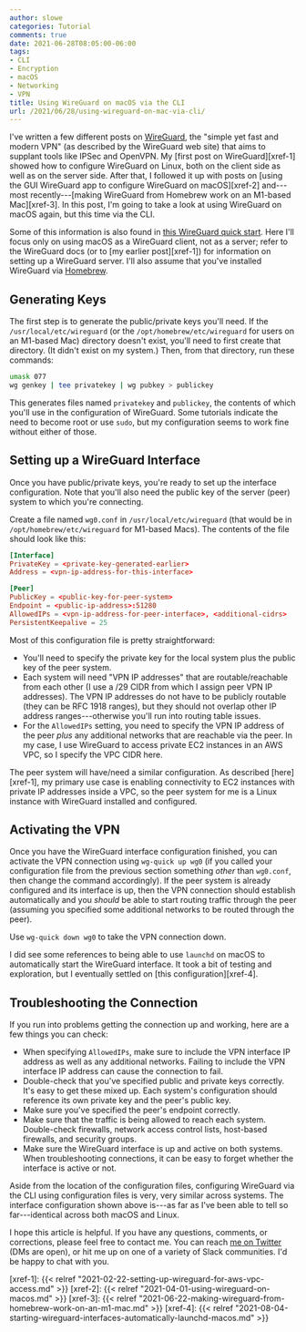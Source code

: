 ```yaml
---
author: slowe
categories: Tutorial
comments: true
date: 2021-06-28T08:05:00-06:00
tags:
- CLI
- Encryption
- macOS
- Networking
- VPN
title: Using WireGuard on macOS via the CLI
url: /2021/06/28/using-wireguard-on-mac-via-cli/
---
```


I've written a few different posts on [WireGuard][link-1], the "simple yet fast and modern VPN" (as described by the WireGuard web site) that aims to supplant tools like IPSec and OpenVPN. My [first post on WireGuard][xref-1] showed how to configure WireGuard on Linux, both on the client side as well as on the server side. After that, I followed it up with posts on [using the GUI WireGuard app to configure WireGuard on macOS][xref-2] and---most recently---[making WireGuard from Homebrew work on an M1-based Mac][xref-3]. In this post, I'm going to take a look at using WireGuard on macOS again, but this time via the CLI.<!--more-->

Some of this information is also found in [this WireGuard quick start][link-2]. Here I'll focus only on using macOS as a WireGuard client, not as a server; refer to the WireGuard docs (or to [my earlier post][xref-1]) for information on setting up a WireGuard server. I'll also assume that you've installed WireGuard via [Homebrew][link-4].

## Generating Keys

The first step is to generate the public/private keys you'll need. If the `/usr/local/etc/wireguard` (or the `/opt/homebrew/etc/wireguard` for users on an M1-based Mac) directory doesn't exist, you'll need to first create that directory. (It didn't exist on my system.) Then, from that directory, run these commands:

```bash
umask 077
wg genkey | tee privatekey | wg pubkey > publickey
```

This generates files named `privatekey` and `publickey`, the contents of which you'll use in the configuration of WireGuard. Some tutorials indicate the need to become root or use `sudo`, but my configuration seems to work fine without either of those.

## Setting up a WireGuard Interface

Once you have public/private keys, you're ready to set up the interface configuration. Note that you'll also need the public key of the server (peer) system to which you're connecting.

Create a file named `wg0.conf` in `/usr/local/etc/wireguard` (that would be in `/opt/homebrew/etc/wireguard` for M1-based Macs). The contents of the file should look like this:

```toml
[Interface]
PrivateKey = <private-key-generated-earlier>
Address = <vpn-ip-address-for-this-interface>

[Peer]
PublicKey = <public-key-for-peer-system>
Endpoint = <public-ip-address>:51280
AllowedIPs = <vpn-ip-address-for-peer-interface>, <additional-cidrs>
PersistentKeepalive = 25
```

Most of this configuration file is pretty straightforward:

* You'll need to specify the private key for the local system plus the public key of the peer system.
* Each system will need "VPN IP addresses" that are routable/reachable from each other (I use a /29 CIDR from which I assign peer VPN IP addresses). The VPN IP addresses do not have to be publicly routable (they can be RFC 1918 ranges), but they should not overlap other IP address ranges---otherwise you'll run into routing table issues.
* For the `AllowedIPs` setting, you need to specify the VPN IP address of the peer _plus_ any additional networks that are reachable via the peer. In my case, I use WireGuard to access private EC2 instances in an AWS VPC, so I specify the VPC CIDR here.

The peer system will have/need a similar configuration. As described [here][xref-1], my primary use case is enabling connectivity to EC2 instances with private IP addresses inside a VPC, so the peer system for me is a Linux instance with WireGuard installed and configured.

## Activating the VPN

Once you have the WireGuard interface configuration finished, you can activate the VPN connection using `wg-quick up wg0` (if you called your configuration file from the previous section something _other_ than `wg0.conf`, then change the command accordingly). If the peer system is already configured and its interface is up, then the VPN connection should establish automatically and you _should_ be able to start routing traffic through the peer (assuming you specified some additional networks to be routed through the peer).

Use `wg-quick down wg0` to take the VPN connection down.

I did see some references to being able to use `launchd` on macOS to automatically start the WireGuard interface. It took a bit of testing and exploration, but I eventually settled on [this configuration][xref-4].

## Troubleshooting the Connection

If you run into problems getting the connection up and working, here are a few things you can check:

* When specifying `AllowedIPs`, make sure to include the VPN interface IP address as well as any additional networks. Failing to include the VPN interface IP address can cause the connection to fail.
* Double-check that you've specified public and private keys correctly. It's easy to get these mixed up. Each system's configuration should reference its own private key and the peer's public key.
* Make sure you've specified the peer's endpoint correctly.
* Make sure that the traffic is being allowed to reach each system. Double-check firewalls, network access control lists, host-based firewalls, and security groups.
* Make sure the WireGuard interface is up and active on both systems. When troubleshooting connections, it can be easy to forget whether the interface is active or not.

Aside from the location of the configuration files, configuring WireGuard via the CLI using configuration files is very, very similar across systems. The interface configuration shown above is---as far as I've been able to tell so far---identical across both macOS and Linux.

I hope this article is helpful. If you have any questions, comments, or corrections, please feel free to contact me. You can reach [me on Twitter][link-3] (DMs are open), or hit me up on one of a variety of Slack communities. I'd be happy to chat with you.

[link-1]: https://www.wireguard.com
[link-2]: https://www.wireguard.com/quickstart/
[link-3]: https://twitter.com/scott_lowe
[link-4]: https://brew.sh
[xref-1]: {{< relref "2021-02-22-setting-up-wireguard-for-aws-vpc-access.md" >}}
[xref-2]: {{< relref "2021-04-01-using-wireguard-on-macos.md" >}}
[xref-3]: {{< relref "2021-06-22-making-wireguard-from-homebrew-work-on-an-m1-mac.md" >}}
[xref-4]: {{< relref "2021-08-04-starting-wireguard-interfaces-automatically-launchd-macos.md" >}}
